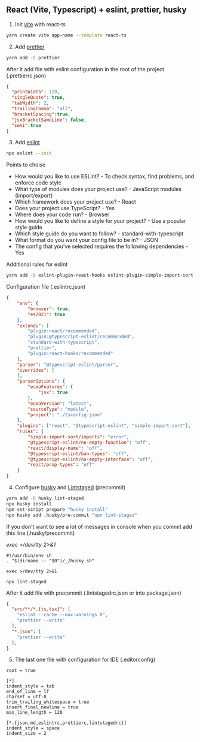 
## React (Vite, Typescript) + eslint, prettier, husky

1. Init [vite](https://vitejs.dev/) with react-ts

```bash
yarn create vite app-name --template react-ts
```

2. Add [prettier](https://prettier.io/)

```bash
yarn add -D prettier
```

After it add file with eslint configuration in the root of the project (.prettierrc.json)

```json
{
  "printWidth": 120,
  "singleQuote": true,
  "tabWidth": 2,
  "trailingComma": "all",
  "bracketSpacing":true,
  "jsxBracketSameLine": false,
  "semi":true
}
```

3. Add [eslint](https://eslint.org/)

```bash
npx eslint --init
```

Points to choise

* How would you like to use ESLint? - To check syntax, find problems, and enforce code style
* What type of modules does your project use? - JavaScript modules (import/export)
* Which framework does your project use? - React
* Does your project use TypeScript? - Yes
* Where does your code run? - Browser
* How would you like to define a style for your project? - Use a popular style guide
* Which style guide do you want to follow? - standard-with-typescript
* What format do you want your config file to be in? - JSON
* The config that you've selected requires the following dependencies - Yes

Additional rules for eslint

```bash
yarn add -D eslint-plugin-react-hooks eslint-plugin-simple-import-sort
```

Configuration file (.eslintrc.json)

```json
{
    "env": {
        "browser": true,
        "es2021": true
    },
    "extends": [
        "plugin:react/recommended",
        "plugin:@typescript-eslint/recommended",
        "standard-with-typescript",
        "prettier",
        "plugin:react-hooks/recommended"
    ],
    "parser": "@typescript-eslint/parser",
    "overrides": [
    ],
    "parserOptions": {
        "ecmaFeatures": {
            "jsx": true
        },
        "ecmaVersion": "latest",
        "sourceType": "module",
        "project": "./tsconfig.json"
    },
    "plugins": ["react", "@typescript-eslint", "simple-import-sort"],
    "rules": {
        "simple-import-sort/imports": "error",
        "@typescript-eslint/no-empty-function": "off",
        "react/display-name": "off",
        "@typescript-eslint/ban-types": "off",
        "@typescript-eslint/no-empty-interface": "off",
        "react/prop-types": "off"
    }
}

```

4. Configure [husky](https://typicode.github.io/husky/#/) and  [Lintstaged](https://github.com/okonet/lint-staged#readme) (precommit)

```bash
yarn add -D husky lint-staged
npx husky install
npm set-script prepare "husky install"
npx husky add .husky/pre-commit "npx lint-staged"
```

If you don't want to see a lot of messages in console when you commit add this line (.husky/precommit)

*exec >/dev/tty 2>&1*

```
#!/usr/bin/env sh
. "$(dirname -- "$0")/_/husky.sh"

exec >/dev/tty 2>&1

npx lint-staged
```

After it add file with precommit (.lintstagedrc.json or into package.json)

```json
{
  "src/**/*.{ts,tsx}": [
    "eslint --cache --max-warnings 0",
    "prettier --write"
  ],
  "*.json": [
    "prettier --write"
  ],
}
```

5. The last one file with configuration for IDE (.editorconfig)

```
root = true

[*]
indent_style = tab
end_of_line = lf
charset = utf-8
trim_trailing_whitespace = true
insert_final_newline = true
max_line_length = 120

[*.{json,md,eslintrc,prettierc,lintstagedrc}]
indent_style = space
indent_size = 2

```
